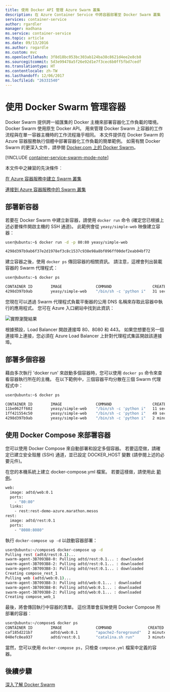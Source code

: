 ```yaml
---
title: 使用 Docker API 管理 Azure Swarm 叢集
description: 在 Azure Container Service 中將容器部署至 Docker Swarm 叢集
services: container-service
author: rgardler
manager: madhana
ms.service: container-service
ms.topic: article
ms.date: 09/13/2016
ms.author: rogardle
ms.custom: mvc
ms.openlocfilehash: 3f8d18bc053bc303ab124ba38c8621d4ee2e8cb8
ms.sourcegitcommit: 5d3e99478a5f26e92d1e7f3cec6b0ff5fbd7cedf
ms.translationtype: HT
ms.contentlocale: zh-TW
ms.lasthandoff: 12/06/2017
ms.locfileid: "26331540"
---
```

# <a name="container-management-with-docker-swarm"></a>使用 Docker Swarm 管理容器

Docker Swarm 提供跨一組匯集的 Docker 主機來部署容器化工作負載的環境。 Docker Swarm 使用原生 Docker API。 用來管理 Docker Swarm 上容器的工作流程與在單一容器主機時的工作流程幾乎相同。 本文件提供在 Docker Swarm 的 Azure 容器服務執行個體中部署容器化工作負載的簡單範例。 如需有關 Docker Swarm 的更深入文件，請參閱 [Docker.com 上的 Docker Swarm](https://docs.docker.com/swarm/)。

[!INCLUDE [container-service-swarm-mode-note](../../../includes/container-service-swarm-mode-note.md)]

本文件中之練習的先決條件︰

[在 Azure 容器服務中建立 Swarm 叢集](container-service-deployment.md)

[連接到 Azure 容器服務中的 Swarm 叢集](../container-service-connect.md)

## <a name="deploy-a-new-container"></a>部署新容器
若要在 Docker Swarm 中建立新容器，請使用 `docker run` 命令 (確定您已根據上述必要條件開啟主機的 SSH 通道)。 此範例會從 `yeasy/simple-web` 映像建立容器：

```bash
user@ubuntu:~$ docker run -d -p 80:80 yeasy/simple-web

4298d397b9ab6f37e2d1978ef3c8c1537c938e98a8bf096ff00def2eab04bf72
```

建立容器之後，使用 `docker ps` 傳回容器的相關資訊。 請注意，這裡會列出裝載容器的 Swarm 代理程式：

```bash
user@ubuntu:~$ docker ps

CONTAINER ID        IMAGE               COMMAND                  CREATED             STATUS              PORTS                 NAMES
4298d397b9ab        yeasy/simple-web    "/bin/sh -c 'python i"   31 seconds ago      Up 9 seconds        10.0.0.5:80->80/tcp   swarm-agent-34A73819-1/happy_allen
```  

您現在可以透過 Swarm 代理程式負載平衡器的公用 DNS 名稱來存取此容器中執行的應用程式。 您可在 Azure 入口網站中找到此資訊：  

![實際瀏覽結果](./media/container-service-docker-swarm/real-visit.jpg)  

根據預設，Load Balancer 開啟連接埠 80、8080 和 443。 如果您想要在另一個連接埠上連接，您必須在 Azure Load Balancer 上針對代理程式集區開啟該連接埠。

## <a name="deploy-multiple-containers"></a>部署多個容器
藉由多次執行 'docker run' 來啟動多個容器時，您可以使用 `docker ps` 命令來查看容器執行所在的主機。 在以下範例中，三個容器平均分散在三個 Swarm 代理程式中：  

```bash
user@ubuntu:~$ docker ps

CONTAINER ID        IMAGE               COMMAND                  CREATED             STATUS              PORTS                 NAMES
11be062ff602        yeasy/simple-web    "/bin/sh -c 'python i"   11 seconds ago      Up 10 seconds       10.0.0.6:83->80/tcp   swarm-agent-34A73819-2/clever_banach
1ff421554c50        yeasy/simple-web    "/bin/sh -c 'python i"   49 seconds ago      Up 48 seconds       10.0.0.4:82->80/tcp   swarm-agent-34A73819-0/stupefied_ride
4298d397b9ab        yeasy/simple-web    "/bin/sh -c 'python i"   2 minutes ago       Up 2 minutes        10.0.0.5:80->80/tcp   swarm-agent-34A73819-1/happy_allen
```  

## <a name="deploy-containers-by-using-docker-compose"></a>使用 Docker Compose 來部署容器
您可以使用 Docker Compose 來自動部署和設定多個容器。 若要這麼做，請確定已建立安全殼層 (SSH) 通道，並已設定 DOCKER_HOST 變數 (請參閱上述的必要元件)。

在您的本機系統上建立 docker-compose.yml 檔案。 若要這樣做，請使用此 [範例](https://raw.githubusercontent.com/rgardler/AzureDevTestDeploy/master/docker-compose.yml)。

```bash
web:
  image: adtd/web:0.1
  ports:
    - "80:80"
  links:
    - rest:rest-demo-azure.marathon.mesos
rest:
  image: adtd/rest:0.1
  ports:
    - "8080:8080"

```

執行 `docker-compose up -d` 以啟動容器部署：

```bash
user@ubuntu:~/compose$ docker-compose up -d
Pulling rest (adtd/rest:0.1)...
swarm-agent-3B7093B8-0: Pulling adtd/rest:0.1... : downloaded
swarm-agent-3B7093B8-2: Pulling adtd/rest:0.1... : downloaded
swarm-agent-3B7093B8-3: Pulling adtd/rest:0.1... : downloaded
Creating compose_rest_1
Pulling web (adtd/web:0.1)...
swarm-agent-3B7093B8-3: Pulling adtd/web:0.1... : downloaded
swarm-agent-3B7093B8-0: Pulling adtd/web:0.1... : downloaded
swarm-agent-3B7093B8-2: Pulling adtd/web:0.1... : downloaded
Creating compose_web_1
```

最後，將會傳回執行中容器的清單。 這份清單會反映使用 Docker Compose 所部署的容器︰

```bash
user@ubuntu:~/compose$ docker ps
CONTAINER ID        IMAGE               COMMAND                CREATED             STATUS              PORTS                     NAMES
caf185d221b7        adtd/web:0.1        "apache2-foreground"   2 minutes ago       Up About a minute   10.0.0.4:80->80/tcp       swarm-agent-3B7093B8-0/compose_web_1
040efc0ea937        adtd/rest:0.1       "catalina.sh run"      3 minutes ago       Up 2 minutes        10.0.0.4:8080->8080/tcp   swarm-agent-3B7093B8-0/compose_rest_1
```

當然，您可以使用 `docker-compose ps`，只檢查 `compose.yml` 檔案中定義的容器。

## <a name="next-steps"></a>後續步驟
[深入了解 Docker Swarm](https://docs.docker.com/swarm/)

